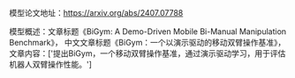 模型论文地址：https://arxiv.org/abs/2407.07788

模型概述：文章标题《BiGym: A Demo-Driven Mobile Bi-Manual Manipulation Benchmark》，
中文文章标题《BiGym：一个以演示驱动的移动双臂操作基准》，
文章内容：['提出BiGym，一个移动双臂操作基准，通过演示驱动学习，用于评估机器人双臂操作性能。']
